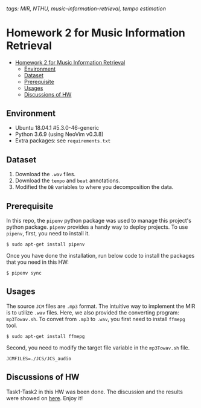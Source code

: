 ###### tags: MIR, NTHU, music-information-retrieval, tempo estimation

Homework 2 for Music Information Retrieval
==
- [Homework 2 for Music Information Retrieval](#homework-2-for-music-information-retrieval)
  - [Environment](#environment)
  - [Dataset](#dataset)
  - [Prerequisite](#prerequisite)
  - [Usages](#usages)
  - [Discussions of HW](#discussions-of-hw)

## Environment
- Ubuntu 18.04.1 #5.3.0-46-generic
- Python 3.6.9 (using NeoVim v0.3.8)
- Extra packages: see `requirements.txt`

## Dataset
1. Download the `.wav` files.
2. Download the `tempo` and `beat` annotations.
3. Modified the `DB` variables to where you decomposition the data.

## Prerequisite
In this repo, the `pipenv` python package was used to manage this project's python package. `pipenv` provides a handy way to deploy projects. To use `pipenv`, first, you need to install it.
```
$ sudo apt-get install pipenv
```
Once you have done the installation, run below code to install the packages that you need in this HW:
```
$ pipenv sync 
```
## Usages
The source `JCM` files are `.mp3` format. The intuitive way to implement the MIR is to utilize `.wav` files. Here, we also provided the converting program: `mp3Towav.sh`. To convet from `.mp3` to `.wav`, you first need to install `ffmepg` tool.
```
$ sudo apt-get install ffmepg
```
Second, you need to modify the target file variable in the `mp3Towav.sh` file.
```
JCMFILES=./JCS/JCS_audio
```

## Discussions of HW
Task1-Task2 in this HW was been done. The discussion and the results were showed on [here](https://www.notion.so/twcamel/Mir_hw2-9099d1c00d844bc1af3e3e09307b1e5e). Enjoy it!